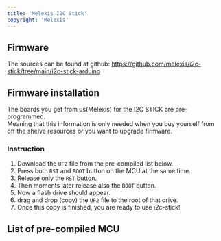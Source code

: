 ```yaml
---
title: 'Melexis I2C Stick'
copyright: 'Melexis'
---
```


## Firmware

The sources can be found at github: https://github.com/melexis/i2c-stick/tree/main/i2c-stick-arduino

## Firmware installation

The boards you get from us(Melexis) for the I2C STICK are pre-programmed.  
Meaning that this information is only needed when you buy yourself from off the shelve resources or you want to upgrade firmware.

### Instruction

1. Download the `UF2` file from the pre-compiled list below.
1. Press both `RST` and `BOOT` button on the MCU at the same time.
1. Release only the `RST` button.
1. Then moments later release also the `BOOT` button.
1. Now a flash drive should appear.
1. drag and drop (copy) the `UF2` file to the root of that drive.
1. Once this copy is finished, you are ready to use i2c-stick!

## List of pre-compiled MCU
